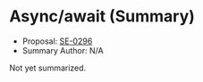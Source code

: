 # Async/await (Summary)

* Proposal: [SE-0296](https://github.com/apple/swift-evolution/blob/main/proposals/0296-async-await.md)
* Summary Author: N/A

Not yet summarized.
